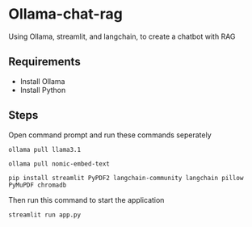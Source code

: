# Ollama-chat-rag
Using Ollama, streamlit, and langchain, to create a chatbot with RAG 

## Requirements
- Install Ollama
- Install Python

## Steps

Open command prompt and run these commands seperately

```
ollama pull llama3.1
```
```
ollama pull nomic-embed-text
```
```
pip install streamlit PyPDF2 langchain-community langchain pillow PyMuPDF chromadb
```

Then run this command to start the application

```
streamlit run app.py
```

